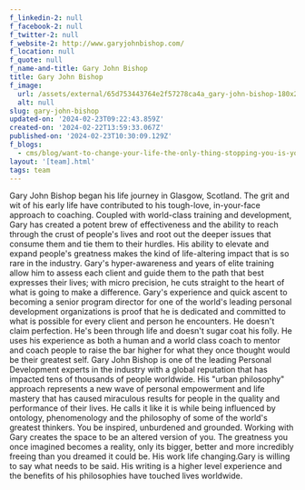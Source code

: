 ```yaml
---
f_linkedin-2: null
f_facebook-2: null
f_twitter-2: null
f_website-2: http://www.garyjohnbishop.com/
f_location: null
f_quote: null
f_name-and-title: Gary John Bishop
title: Gary John Bishop
f_image:
  url: /assets/external/65d753443764e2f57278ca4a_gary-john-bishop-180x220.jpeg
  alt: null
slug: gary-john-bishop
updated-on: '2024-02-23T09:22:43.859Z'
created-on: '2024-02-22T13:59:33.067Z'
published-on: '2024-02-23T10:30:09.129Z'
f_blogs:
  - cms/blog/want-to-change-your-life-the-only-thing-stopping-you-is-you.md
layout: '[team].html'
tags: team
---
```


Gary John Bishop began his life journey in Glasgow, Scotland. The grit and wit of his early life have contributed to his tough-love, in-your-face approach to coaching. Coupled with world-class training and development, Gary has created a potent brew of effectiveness and the ability to reach through the crust of people's lives and root out the deeper issues that consume them and tie them to their hurdles. His ability to elevate and expand people's greatness makes the kind of life-altering impact that is so rare in the industry. Gary's hyper-awareness and years of elite training allow him to assess each client and guide them to the path that best expresses their lives; with micro precision, he cuts straight to the heart of what is going to make a difference. Gary's experience and quick ascent to becoming a senior program director for one of the world's leading personal development organizations is proof that he is dedicated and committed to what is possible for every client and person he encounters. He doesn't claim perfection. He's been through life and doesn't sugar coat his folly. He uses his experience as both a human and a world class coach to mentor and coach people to raise the bar higher for what they once thought would be their greatest self. Gary John Bishop is one of the leading Personal Development experts in the industry with a global reputation that has impacted tens of thousands of people worldwide. His "urban philosophy" approach represents a new wave of personal empowerment and life mastery that has caused miraculous results for people in the quality and performance of their lives. He calls it like it is while being influenced by ontology, phenomenology and the philosophy of some of the world's greatest thinkers. You be inspired, unburdened and grounded. Working with Gary creates the space to be an altered version of you. The greatness you once imagined becomes a reality, only its bigger, better and more incredibly freeing than you dreamed it could be. His work life changing.Gary is willing to say what needs to be said. His writing is a higher level experience and the benefits of his philosophies have touched lives worldwide.
